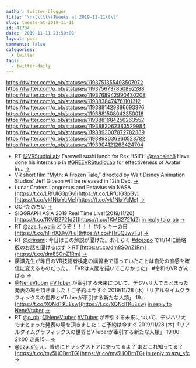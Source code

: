 ```yaml
---
author: twitter-blogger
title: "\n\t\t\t\tTweets at 2019-11-11\t\t"
slug: tweets-at-2019-11-11
id: 41734
date: '2019-11-11 23:59:00'
layout: post
comments: false
categories:
  - twitter
tags:
  - twitter-daily
---
```


https://twitter.com/o_ob/statuses/1193751355493507072 https://twitter.com/o_ob/statuses/1193756737850892288 https://twitter.com/o_ob/statuses/1193768942990430208 https://twitter.com/o_ob/statuses/1193838474761101312 https://twitter.com/o_ob/statuses/1193881429886693376 https://twitter.com/o_ob/statuses/1193881508043350016 https://twitter.com/o_ob/statuses/1193881684250263552 https://twitter.com/o_ob/statuses/1193882062383529984 https://twitter.com/o_ob/statuses/1193893007872782339 https://twitter.com/o_ob/statuses/1193893036360523782 https://twitter.com/o_ob/statuses/1193904121268424704  

*   RT [@VRStudioLab](https://twitter.com/VRStudioLab): Farewell sushi lunch for Rex HSIEH [@rexhsieh8](https://twitter.com/rexhsieh8) Have done his internship in [#GREEVRStudioLab](https://twitter.com/search?q=%23GREEVRStudioLab&src=hash) for effectiveness of Avatar in… [->](https://twitter.com/o_ob/statuses/1193751355493507072)
*   VR short film “Myth: A Frozen Tale,” directed by Walt Disney Animation Studios’ Jeff Gipson will be released in 12th Dec. [->](https://twitter.com/o_ob/statuses/1193756737850892288)
*   Lunar Craters Langrenus and Petavius via NASA [https://t.co/LRfUIG3pGy](https://t.co/LRfUIG3pGy) [https://t.co/yk1NkrYcMe](https://t.co/yk1NkrYcMe) [->](https://twitter.com/o_ob/statuses/1193768942990430208)
*   GCPたのちい [->](https://twitter.com/o_ob/statuses/1193838474761101312)
*   SIGGRAPH ASIA 2019 Real Time Live!(2019/11/20) [https://t.co/fKMB2721d2](https://t.co/fKMB2721d2) [in reply to o_ob](https://twitter.com/o_ob/statuses/1193528997725884416) [->](https://twitter.com/o_ob/statuses/1193881429886693376)
*   RT [@zzz_fuwari](https://twitter.com/zzz_fuwari): どうぞ！！！！ #ポッキーの日 [https://t.co/hHr0QJw7Fu](https://t.co/hHr0QJw7Fu) [->](https://twitter.com/o_ob/statuses/1193881508043350016)
*   RT [@drinami](https://twitter.com/drinami): 今日はこの解説が聞けた。おそらく [#dcexpo](https://twitter.com/search?q=%23dcexpo&src=hash) で11/14に簡略版のお話を聞けるはず > RT [https://t.co/dm8SOnZ1Rm](https://t.co/dm8SOnZ1Rm) [->](https://twitter.com/o_ob/statuses/1193881684250263552)
*   廣瀬先生が昨日のVR技術者検定の講習会で語っていたことは自分の直感を確信に変えるものだった。 「VRは人間を描いてこなかった」 #令和のVR がんばる [->](https://twitter.com/o_ob/statuses/1193882062383529984)
*   [@NeneVtuber](https://twitter.com/NeneVtuber) [#VTuber](https://twitter.com/search?q=%23VTuber&src=hash) が牽引する未来について、デジハリ大でまとまった発表の場を頂きました！ご予約は今すぐ 2019/11/28 (木)「リアルタイムグラフィックスの世界とVTuberが牽引する新たな人類」 19… [https://t.co/XQNdTKuEsw](https://t.co/XQNdTKuEsw) [in reply to NeneVtuber](https://twitter.com/NeneVtuber/statuses/1191600510198902784) [->](https://twitter.com/o_ob/statuses/1193893007872782339)
*   RT [@o_ob](https://twitter.com/o_ob): [@NeneVtuber](https://twitter.com/NeneVtuber) [#VTuber](https://twitter.com/search?q=%23VTuber&src=hash) が牽引する未来について、デジハリ大でまとまった発表の場を頂きました！ご予約は今すぐ 2019/11/28 (木)「リアルタイムグラフィックスの世界とVTuberが牽引する新たな人類」 19:00-21:00 定員15… [->](https://twitter.com/o_ob/statuses/1193893036360523782)
*   [@azu_sfc](https://twitter.com/azu_sfc) え、普通にドラッグストアに売ってるよ？ あとこれ知ってる？ [https://t.co/my5HOBrnTG](https://t.co/my5HOBrnTG) [in reply to azu_sfc](https://twitter.com/azu_sfc/statuses/1193903562486472705) [->](https://twitter.com/o_ob/statuses/1193904121268424704)